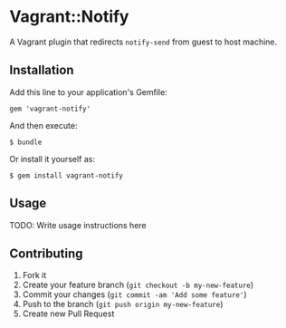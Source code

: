 # Vagrant::Notify

A Vagrant plugin that redirects `notify-send` from guest to host machine.

## Installation

Add this line to your application's Gemfile:

    gem 'vagrant-notify'

And then execute:

    $ bundle

Or install it yourself as:

    $ gem install vagrant-notify

## Usage

TODO: Write usage instructions here

## Contributing

1. Fork it
2. Create your feature branch (`git checkout -b my-new-feature`)
3. Commit your changes (`git commit -am 'Add some feature'`)
4. Push to the branch (`git push origin my-new-feature`)
5. Create new Pull Request
